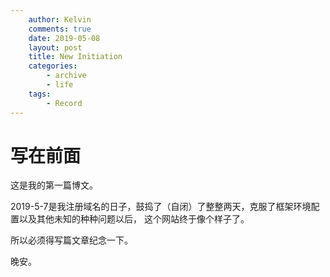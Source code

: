 ```yaml
---
    author: Kelvin
    comments: true
    date: 2019-05-08
    layout: post
    title: New Initiation
    categories:
        - archive
        - life
    tags:
        - Record
---
```

# 写在前面
这是我的第一篇博文。

2019-5-7是我注册域名的日子，鼓捣了（自闭）了整整两天，克服了框架环境配置以及其他未知的种种问题以后，
这个网站终于像个样子了。

所以必须得写篇文章纪念一下。

晚安。